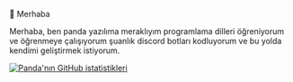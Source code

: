 👋 Merhaba

Merhaba, ben panda yazılıma meraklıyım programlama dilleri öğreniyorum ve öğrenmeye çalışıyorum şuanlık discord botları kodluyorum ve bu yolda kendimi geliştirmek istiyorum.

[![Panda'nın GitHub istatistikleri](https://github-readme-stats.vercel.app/api?username=panda01031)](https://github.com/anuraghazra/github-readme-stats)

<!---
panda01031/panda01031 is a ✨ special ✨ repository because its `README.md` (this file) appears on your GitHub profile.
You can click the Preview link to take a look at your changes.
--->
